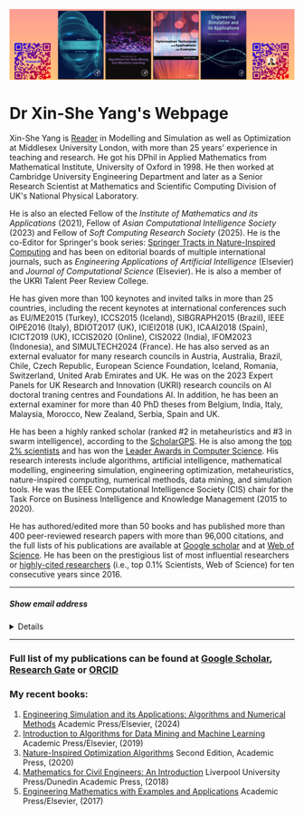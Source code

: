 ![web](/mylogo.png)
# Dr Xin-She Yang's Webpage

Xin-She Yang is [Reader](https://en.wikipedia.org/wiki/Reader_(academic_rank)) in Modelling and Simulation as well as Optimization at Middlesex University London, with more than 25 years' experience in teaching and research. He got his DPhil in Applied Mathematics from Mathematical Institute, University of Oxford in 1998. He then worked at Cambridge University Engineering Department and later as a Senior Research Scientist at Mathematics and Scientific Computing Division of UK's National Physical Laboratory. 

He is also an elected Fellow of the *Institute of Mathematics and its Applications* (2021), Fellow of *Asian Computational Intelligence Society* (2023) and Fellow of *Soft Computing Research Society* (2025). He is the co-Editor for Springer's book series: [Springer Tracts in Nature-Inspired Computing](https://www.springer.com/series/16134) and has been on  editorial boards of multiple international journals, such as *Engineering Applications of Artificial Intelligence* (Elsevier) and *Journal of Computational Science* (Elsevier).  He is also a member of the UKRI Talent Peer Review College.

He has given more than 100 keynotes and invited talks in more than 25 countries, including the recent keynotes at international conferences such as EU/ME2015 (Turkey), ICCS2015 (Iceland), SIBGRAPH2015 (Brazil),  IEEE OIPE2016 (Italy), BDIOT2017 (UK), ICIEI2018 (UK), ICAAI2018 (Spain), ICICT2019 (UK), ICCIS2020 (Online), CIS2022 (India), IFOM2023 (Indonesia), and SIMULTECH2024 (France).  He has also served as an external evaluator for many research councils in Austria, Australia, Brazil, Chile, Czech Republic, European Science Foundation, Iceland, Romania, Switzerland, United Arab Emirates and UK. He was on the 2023 Expert Panels for UK Research and Innovation (UKRI) research councils on AI doctoral traning centres and Foundations AI. In addition, he has been an external examiner for more than 40 PhD theses from Belgium, India, Italy, Malaysia, Morocco, New Zealand, Serbia, Spain and UK.

He has been a highly ranked scholar (ranked #2 in metaheuristics and #3 in swarm intelligence), according to the [ScholarGPS](https://scholargps.com/scholars/52734943805262/xin-she-yang). 
He is also among the [top 2% scientists](https://www.topresearcherslist.com/Home/Profile/551754) and has won the [Leader Awards in Computer Science](https://research.com/u/xin-she-yang). 
His research interests include algorithms, artificial intelligence, mathematical modelling, engineering simulation, engineering optimization, metaheuristics, nature-inspired computing, 
numerical methods, data mining, and simulation tools.  He was the IEEE Computational Intelligence Society (CIS) chair for the Task Force on Business Intelligence and Knowledge Management (2015 to 2020). 

He has authored/edited more than 50 books and has published more than 400 peer-reviewed research papers with more than 96,000 citations, and the full lists of his publications are available at [Google scholar](https://scholar.google.co.uk/citations?user=fA6aTlAAAAAJ) and at [Web of Science](https://www.webofscience.com/wos/author/record/I-5662-2019). He has been on the prestigious list of most influential researchers or [highly-cited researchers](https://www.webofscience.com/wos/author/record/I-5662-2019)  (i.e., top 0.1% Scientists, Web of Science) for ten consecutive years since 2016. 

---
##### Show email address
<details>
  <sumary>
  If you are interested in any of my publications or wish to discuss research collaboration, please feel freel to email 
    x.yang (at) mdx.ac.uk  
  </sumary>
</details>

---
### Full list of my publications can be found at  [Google Scholar](https://scholar.google.co.uk/citations?user=fA6aTlAAAAAJ),  [Research Gate](https://www.researchgate.net/profile/Xin-She-Yang) or [ORCID](https://orcid.org/0000-0001-8231-5556)

### My recent books:
1. [Engineering Simulation and its Applications: Algorithms and Numerical Methods](https://www.sciencedirect.com/book/9780443140846/engineering-simulation-and-its-applications) Academic Press/Elsevier, (2024)
2. [Introduction to Algorithms for Data Mining and Machine Learning](https://www.sciencedirect.com/book/9780128172162/introduction-to-algorithms-for-data-mining-and-machine-learning) Academic Press/Elsevier, (2019)
3. [Nature-Inspired Optimization Algorithms](https://shop.elsevier.com/books/nature-inspired-optimization-algorithms/yang/978-0-12-821986-7) Second Edition, Academic Press, (2020)
4. [Mathematics for Civil Engineers: An Introduction](https://www.jstor.org/stable/jj.12638999) Liverpool University Press/Dunedin Academic Press, (2018)
5. [Engineering Mathematics with Examples and Applications](https://www.sciencedirect.com/book/9780128097304/engineering-mathematics-with-examples-and-applications) Academic Press/Elsevier, (2017)
